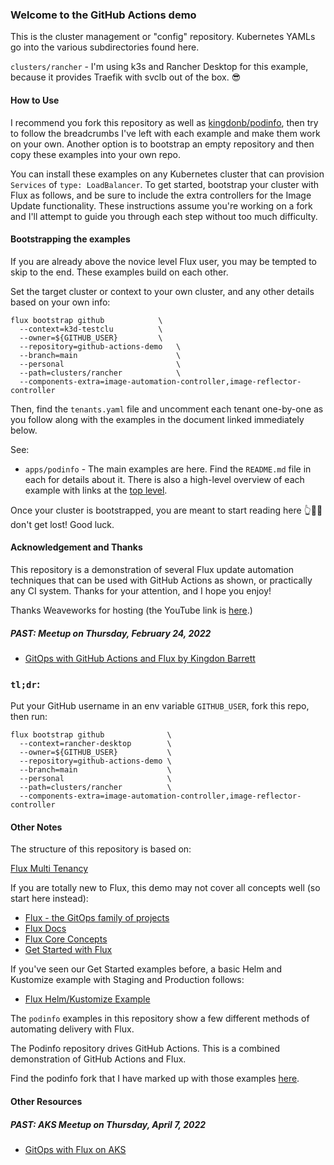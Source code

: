 ### Welcome to the GitHub Actions demo

This is the cluster management or "config" repository. Kubernetes YAMLs go into the various subdirectories found here.

`clusters/rancher` - I'm using k3s and Rancher Desktop for this example, because it provides Traefik
with svclb out of the box. 😎

#### How to Use

I recommend you fork this repository as well as [kingdonb/podinfo](https://github.com/podinfo),
then try to follow the breadcrumbs I've left with each example and make them work on your own.
Another option is to bootstrap an empty repository and then copy these examples into your own repo.

You can install these examples on any Kubernetes cluster that can provision `Services` of
`type: LoadBalancer`. To get started, bootstrap your cluster with Flux as follows, and be sure to
include the extra controllers for the Image Update functionality. These instructions assume you're
working on a fork and I'll attempt to guide you through each step without too much difficulty.

#### Bootstrapping the examples

If you are already above the novice level Flux user, you may be tempted to skip to the end. These
examples build on each other. 

Set the target cluster or context to your own cluster, and any other details based on your own info:

```
flux bootstrap github            \
  --context=k3d-testclu          \
  --owner=${GITHUB_USER}         \
  --repository=github-actions-demo   \
  --branch=main                      \
  --personal                         \
  --path=clusters/rancher            \
  --components-extra=image-automation-controller,image-reflector-controller
```

Then, find the `tenants.yaml` file and uncomment each tenant one-by-one as you follow along with the
examples in the document linked immediately below.

See:

* `apps/podinfo` - The main examples are here. Find the `README.md` file in each for details about it.
  There is also a high-level overview of each example with links at the [top level](/apps/podinfo).

Once your cluster is bootstrapped, you are meant to start reading here 👆👀👋 don't get lost! Good luck.

#### Acknowledgement and Thanks

This repository is a demonstration of several Flux update automation techniques that can be used with
GitHub Actions as shown, or practically any CI system. Thanks for your attention, and I hope you enjoy!

Thanks Weaveworks for hosting (the YouTube link is [here](https://www.youtube.com/watch?v=cR2eCMbiZg4).)

##### PAST: Meetup on Thursday, February 24, 2022

* [GitOps with GitHub Actions and Flux by Kingdon Barrett](https://www.meetup.com/Weave-User-Group/events/284000198/)

### `tl;dr`:

Put your GitHub username in an env variable `GITHUB_USER`, fork this repo, then run:

```
flux bootstrap github              \
  --context=rancher-desktop        \
  --owner=${GITHUB_USER}           \
  --repository=github-actions-demo \
  --branch=main                    \
  --personal                       \
  --path=clusters/rancher          \
  --components-extra=image-automation-controller,image-reflector-controller
```

#### Other Notes

The structure of this repository is based on:

[Flux Multi Tenancy](https://github.com/fluxcd/flux2-multi-tenancy)

If you are totally new to Flux, this demo may not cover all concepts well (so start here instead):

* [Flux - the GitOps family of projects](https://fluxcd.io/)
* [Flux Docs](https://fluxcd.io/docs/)
* [Flux Core Concepts](https://fluxcd.io/docs/concepts/)
* [Get Started with Flux](https://fluxcd.io/docs/get-started/)

If you've seen our Get Started examples before, a basic Helm and Kustomize example with Staging and Production follows:

* [Flux Helm/Kustomize Example](https://github.com/fluxcd/flux2-kustomize-helm-example)

The `podinfo` examples in this repository show a few different methods of automating delivery with Flux.

The Podinfo repository drives GitHub Actions. This is a combined demonstration of GitHub Actions and Flux.

Find the podinfo fork that I have marked up with those examples [here](https://github.com/kingdonb/podinfo/tree/master/.github/workflows#readme).

#### Other Resources

##### PAST: AKS Meetup on Thursday, April 7, 2022

* [GitOps with Flux on AKS](https://www.youtube.com/watch?v=hoD5-I4DjNY)
